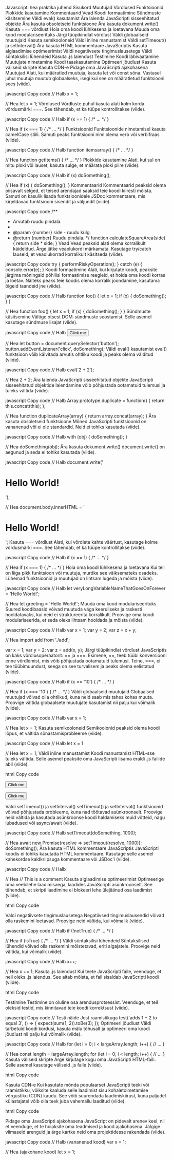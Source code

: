 Javascripti hea praktika juhend
Sisukord
Muutujad
Võrdlused
Funktsioonid
Plokkide kasutamine
Kommentaarid
Vead
Koodi formaatimine
Sündmuste käsitsemine
Väldi eval() kasutamist
Ära laienda JavaScripti sisseehitatud objekte
Ära kasuta obsoletseid funktsioone
Ära kasuta dokument.write()
Kasuta === võrdlust
Hoia oma koodi lühikesena ja loetavana
Muuda oma kood modulariseerituks
Järgi tüüpikindlat võrdlust
Väldi globaalseid muutujaid
Kasuta semikooloneid
Väldi inline manustamist
Väldi setTimeout() ja setInterval()
Ära kasuta HTML kommentaare JavaScriptis
Kasuta alglaadimise optimeerimist
Väldi negatiivsete tingimuslausetega
Väldi süntaksilisi lühendeid
Kasuta .js laiendust
Testimine
Koodi läbivaatamine
Muutujate nimetamine
Koodi taaskasutamine
Optimeeri jõudlust
Kasuta väliseid skripte
Kasuta CDN-e
Pidage oma JavaScripti ajakohasena
Muutujad
Alati, kui määratled muutuja, kasuta let või const sõna. Vastasel juhul muutuja muutub globaalseks, isegi kui see on määratletud funktsiooni sees (viide).

javascript
Copy code
// Halb
x = 1; 

// Hea
let x = 1;
Võrdlused
Võrdluste puhul kasuta alati kolm korda võrdusmärki ===. See tähendab, et ka tüüpe kontrollitakse (viide).

javascript
Copy code
// Halb
if (x == 1) { /* ... */ }

// Hea
if (x === 1) { /* ... */ }
Funktsioonid
Funktsioonide nimetamisel kasuta camelCase stiili. Samuti peaks funktsiooni nimi olema verb või verbifraas (viide).

javascript
Copy code
// Halb
function itemsarray() { /* ... */ }

// Hea
function getItems() { /* ... */ }
Plokkide kasutamine
Alati, kui sul on mitu ploki või lauset, kasuta sulge, et määrata ploki piire (viide).

javascript
Copy code
// Halb
if (x)
  doSomething();

// Hea
if (x) {
  doSomething();
}
Kommentaarid
Kommentaarid peaksid olema piisavalt selged, et teised arendajad saaksid teie koodi kiiresti mõista. Samuti on kasulik lisada funktsioonidele JSDoc kommentaare, mis kirjeldavad funktsiooni sisendit ja väljundit (viide).

javascript
Copy code
/**
 * Arvutab ruudu pindala.
 *
 * @param {number} side - ruudu külg.
 * @return {number} Ruudu pindala.
 */
function calculateSquareArea(side) {
  return side * side;
}
Vead
Vead peaksid alati olema korralikult käideldud. Ärge jätke veaolukordi märkamata. Kasutage try/catch lauseid, et veaolukorrad korralikult käsitseda (viide).

javascript
Copy code
try {
  performRiskyOperation();
} catch (e) {
  console.error(e);
}
Koodi formaatimine
Alati, kui kirjutate koodi, peaksite järgima mõningaid põhilisi formaatimise reegleid, et hoida oma koodi korras ja loetav. Näiteks peaks teie koodis olema korralik joondamine, kasutama õigeid taandeid jne (viide).

javascript
Copy code
// Halb
function foo() {
let x = 1;
if (x) {
doSomething();
}
}

// Hea
function foo() {
  let x = 1;
  if (x) {
    doSomething();
  }
}
Sündmuste käsitsemine
Vältige otsest DOM-sündmuste seostamist. Selle asemel kasutage sündmuse lisajat (viide).

javascript
Copy code
// Halb
<button onclick="doSomething();">Click me</button>

// Hea
let button = document.querySelector('button');
button.addEventListener('click', doSomething);
Väldi eval() kasutamist
eval() funktsioon võib käivitada arvutis ohtliku koodi ja peaks olema välditud (viide).

javascript
Copy code
// Halb
eval('2 + 2');

// Hea
2 + 2;
Ära laienda JavaScripti sisseehitatud objekte
JavaScripti sisseehitatud objektide laiendamine võib põhjustada ootamatuid tulemusi ja tuleks vältida (viide).

javascript
Copy code
// Halb
Array.prototype.duplicate = function() {
  return this.concat(this);
};

// Hea
function duplicateArray(array) {
  return array.concat(array);
}
Ära kasuta obsoletseid funktsioone
Mõned JavaScripti funktsioonid on vananenud või ei ole standardid. Neid ei tohiks kasutada (viide).

javascript
Copy code
// Halb
with (obj) {
  doSomething();
}

// Hea
doSomething(obj);
Ära kasuta dokument.write()
document.write() on aegunud ja seda ei tohiks kasutada (viide).

javascript
Copy code
// Halb
document.write('<h1>Hello World!</h1>');

// Hea
document.body.innerHTML = '<h1>Hello World!</h1>';
Kasuta === võrdlust
Alati, kui võrdlete kahte väärtust, kasutage kolme võrdusmärki ===. See tähendab, et ka tüüpe kontrollitakse (viide).

javascript
Copy code
// Halb
if (x == 1) { /* ... */ }

// Hea
if (x === 1) { /* ... */ }
Hoia oma koodi lühikesena ja loetavana
Kui teil on liiga pikk funktsioon või muutuja, murdke see väiksemateks osadeks. Lühemad funktsioonid ja muutujad on lihtsam lugeda ja mõista (viide).

javascript
Copy code
// Halb
let veryLongVariableNameThatGoesOnForever = 'Hello World!';

// Hea
let greeting = 'Hello World!';
Muuda oma kood modulariseerituks
Suured koodibaasid võivad muutuda väga keeruliseks ja raskesti hooldatavaks, kui neid ei struktureerita korralikult. Proovige oma koodi modulariseerida, et seda oleks lihtsam hooldada ja mõista (viide).

javascript
Copy code
// Halb
var x = 1;
var y = 2;
var z = x + y;

// Hea
import add from './add';

var x = 1;
var y = 2;
var z = add(x, y);
Järgi tüüpikindlat võrdlust
JavaScriptis on kaks võrdlusoperaatorit: == ja ===. Esimene, ==, teeb tüübi konversiooni enne võrdlemist, mis võib põhjustada ootamatuid tulemusi. Teine, ===, ei tee tüübimuundust, seega on see turvalisem ja peaks olema eelistatud (viide).

javascript
Copy code
// Halb
if (x == '10') { /* ... */ }

// Hea
if (x === '10') { /* ... */ }
Väldi globaalseid muutujaid
Globaalsed muutujad võivad olla ohtlikud, kuna neid saab mis tahes kohas muuta. Proovige vältida globaalsete muutujate kasutamist nii palju kui võimalik (viide).

javascript
Copy code
// Halb
var x = 1;

// Hea
let x = 1;
Kasuta semikooloneid
Semikoolonid peaksid olema koodi lõpus, et vältida sõnastamisprobleeme (viide).

javascript
Copy code
// Halb
let x = 1

// Hea
let x = 1;
Väldi inline manustamist
Koodi manustamist HTML-sse tuleks vältida. Selle asemel peaksite oma JavaScripti lisama eraldi .js failide abil (viide).

html
Copy code
<!-- Halb -->
<button onclick="doSomething();">Click me</button>

<!-- Hea -->
<button id="myButton">Click me</button>
<script src="script.js"></script>
Väldi setTimeout() ja setInterval()
setTimeout() ja setInterval() funktsioonid võivad põhjustada probleeme, kuna nad töötavad asünkroonselt. Proovige neid vältida ja kasutada asünkroonse koodi haldamiseks muid võtteid, nagu lubadused või async/await (viide).

javascript
Copy code
// Halb
setTimeout(doSomething, 1000);

// Hea
await new Promise(resolve => setTimeout(resolve, 1000));
doSomething();
Ära kasuta HTML kommentaare JavaScriptis
JavaScripti koodis ei tohiks kasutada HTML kommentaare. Kasutage selle asemel kahekordse kaldkriipsuga kommentaare või JSDoc'i (viide).

javascript
Copy code
// Halb
<!-- This is a comment -->

// Hea
// This is a comment
Kasuta alglaadimise optimeerimist
Optimeerige oma veebilehe laadimisaega, laadides JavaScripti asünkroonselt. See tähendab, et skripti laadimine ei blokeeri lehe ülejäänud osa laadimist (viide).

html
Copy code
<!-- Halb -->
<script src="script.js"></script>

<!-- Hea -->
<script async src="script.js"></script>
Väldi negatiivsete tingimuslausetega
Negatiivsed tingimuslausendid võivad olla raskemini loetavad. Proovige neid vältida, kui võimalik (viide).

javascript
Copy code
// Halb
if (!notTrue) { /* ... */ }

// Hea
if (isTrue) { /* ... */ }
Väldi süntaksilisi lühendeid
Süntaksilised lühendid võivad olla raskemini mõistetavad, eriti algajatele. Proovige neid vältida, kui võimalik (viide).

javascript
Copy code
// Halb
x++;

// Hea
x += 1;
Kasuta .js laiendust
Kui teete JavaScripti faile, veenduge, et neil oleks .js laiendus. See aitab mõista, et fail sisaldab JavaScripti koodi (viide).

html
Copy code
<!-- Halb -->
<script src="script"></script>

<!-- Hea -->
<script src="script.js"></script>
Testimine
Testimine on oluline osa arendusprotsessist. Veenduge, et teil oleksid testid, mis kinnitavad teie koodi korrektsust (viide).

javascript
Copy code
// Testi näide Jest raamistikuga
test('adds 1 + 2 to equal 3', () => {
  expect(sum(1, 2)).toBe(3);
});
Optimeeri jõudlust
Väldi tarbetuid koodi kordusi, kasuta mälu tõhusalt ja optimeeri oma koodi jõudlust nii palju kui võimalik (viide).

javascript
Copy code
// Halb
for (let i = 0; i < largeArray.length; i++) {
  // ...
}

// Hea
const length = largeArray.length;
for (let i = 0; i < length; i++) {
  // ...
}
Kasuta väliseid skripte
Ärge kirjutage kogu oma JavaScripti HTML-faili. Selle asemel kasutage väliseid .js faile (viide).

html
Copy code
<!-- Halb -->
<script>
  function doSomething() { /* ... */ }
</script>

<!-- Hea -->
<script src="script.js"></script>
Kasuta CDN-e
Kui kasutate mõnda populaarset JavaScripti teeki või raamistikku, võiksite kaaluda selle laadimist sisu kohaletoimetamise võrgustiku (CDN) kaudu. See võib suurendada laadimiskiirust, kuna paljudel külastajatel võib olla teek juba vahemällu laaditud (viide).

html
Copy code
<!-- Halb -->
<script src="jquery.js"></script>

<!-- Hea -->
<script src="https://ajax.googleapis.com/ajax/libs/jquery/3.5.1/jquery.min.js"></script>
Pidage oma JavaScripti ajakohasena
JavaScript on pidevalt arenev keel, nii et veenduge, et te hoiaksite oma teadmised ja kood ajakohasena. Jälgige viimaseid arenguid ja ärge kartke neid oma projektidesse rakendada (viide).

javascript
Copy code
// Halb (vananenud kood)
var x = 1;

// Hea (ajakohane kood)
let x = 1;
